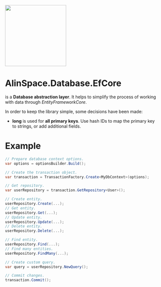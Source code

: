 <img src="https://github.com/onixion/AlinSpace.Database/blob/main/Assets/Icon.png" width="200" height="200">

# AlinSpace.Database.EfCore

is a **Database abstraction layer**. It helps to simplify the process of working with data through *EntityFrameworkCore*.

In order to keep the library simple, some decisions have been made:
- **long** is used for **all primary keys**. Use hash IDs to map the primary key to strings, or add additional fields.

# Example

 ```csharp
 // Prepare database context options.
 var options = optionsBuilder.Build();
 
// Create the transaction object.
var transaction = TransactionFactory.Create<MyDbContext>(options);

// Get repository.
var userRepository = transaction.GetRepository<User>();

// Create entity.
userRepository.Create(...);
// Get entity.
userRepository.Get(...);
// Update entity.
userRepository.Update(...);
// Delete entity.
userRepository.Delete(...);

// Find entity.
userRepository.Find(...);
// Find many entities.
userRepository.FindMany(...);

// Create custom query.
var query = userRepository.NewQuery();

// Commit changes.
transaction.Commit();
```
